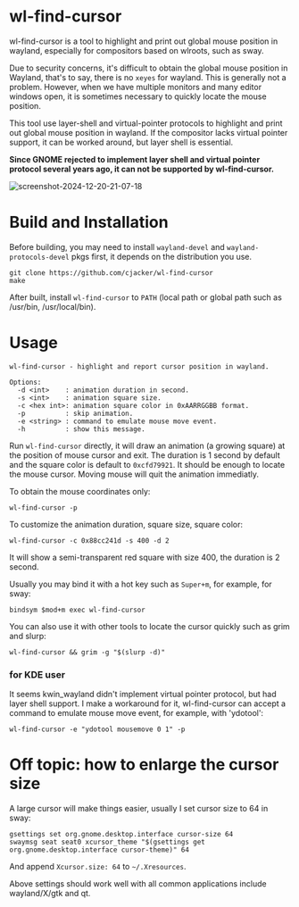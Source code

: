 # wl-find-cursor

wl-find-cursor is a tool to highlight and print out global mouse position in wayland, especially for compositors based on wlroots, such as sway.

Due to security concerns, it's difficult to obtain the global mouse position in Wayland, that's to say, there is no `xeyes` for wayland.
This is generally not a problem. However, when we have multiple monitors and many editor windows open, 
it is sometimes necessary to quickly locate the mouse position.

This tool use layer-shell and virtual-pointer protocols to highlight and print out global mouse position in wayland. If the compositor lacks virtual pointer support, it can be worked around, but layer shell is essential.

**Since GNOME rejected to implement layer shell and virtual pointer protocol several years ago, it can not be supported by wl-find-cursor.**

![screenshot-2024-12-20-21-07-18](https://github.com/user-attachments/assets/daac6cb8-b9e5-4a35-ab90-8367342c23fd)

# Build and Installation

Before building, you may need to install `wayland-devel` and `wayland-protocols-devel` pkgs first, it depends on the distribution you use.

```
git clone https://github.com/cjacker/wl-find-cursor
make
```

After built, install `wl-find-cursor` to `PATH` (local path or global path such as /usr/bin, /usr/local/bin).

# Usage

```
wl-find-cursor - highlight and report cursor position in wayland.

Options:
  -d <int>    : animation duration in second.
  -s <int>    : animation square size.
  -c <hex int>: animation square color in 0xAARRGGBB format.
  -p          : skip animation.
  -e <string> : command to emulate mouse move event.
  -h          : show this message.
```

Run `wl-find-cursor` directly, it will draw an animation (a growing square) at the position of mouse cursor and exit. The duration is 1 second by default and the square color is default to `0xcfd79921`. It should be enough to locate the mouse cursor. Moving mouse will quit the animation immediatly.

To obtain the mouse coordinates only:

```
wl-find-cursor -p
```

To customize the animation duration, square size, square color:

```
wl-find-cursor -c 0x88cc241d -s 400 -d 2
```

It will show a semi-transparent red square with size 400, the duration is 2 second.

Usually you may bind it with a hot key such as `Super+m`, for example, for sway:

```
bindsym $mod+m exec wl-find-cursor
```

You can also use it with other tools to locate the cursor quickly such as grim and slurp:

```
wl-find-cursor && grim -g "$(slurp -d)"
```

### for KDE user

It seems kwin_wayland didn't implement virtual pointer protocol, but had layer shell support. I make a workaround for it, wl-find-cursor can accept a command to emulate mouse move event, for example, with 'ydotool':

```
wl-find-cursor -e "ydotool mousemove 0 1" -p
```

# Off topic: how to enlarge the cursor size

A large cursor will make things easier, usually I set cursor size to 64 in sway:

```
gsettings set org.gnome.desktop.interface cursor-size 64
swaymsg seat seat0 xcursor_theme "$(gsettings get org.gnome.desktop.interface cursor-theme)" 64
```

And append `Xcursor.size: 64` to `~/.Xresources`.

Above settings should work well with all common applications include wayland/X/gtk and qt.
